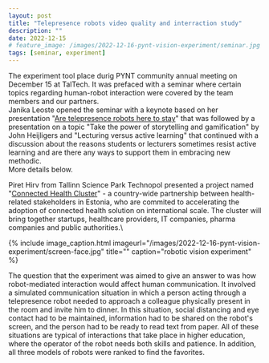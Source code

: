 ```yaml
---
layout: post
title: "Telepresence robots video quality and interraction study"
description: ""
date: 2022-12-15
# feature_image: /images/2022-12-16-pynt-vision-experiment/seminar.jpg
tags: [seminar, experiment]
---
```


The experiment tool place durig PYNT community annual meeting on December 15 at TalTech.
It was prefaced with a seminar where certain topics regarding human-robot interaction were covered by the team members and our partners.\
Janika Leoste opened the seminar with a keynote based on her presentation "[Are telepresence robots here to stay](https://www.youtube.com/watch?v=fhth2bc7gZ4)" that was followed by a presentation on a topic "Take the power of storytelling and gamification" by John Heijligers and "Lecturing versus active learning" that continued with a discussion about the reasons students or lecturers sometimes resist active learning and are there any ways to support them in embracing new methodic.\
More details below.

<!--more-->

Piret Hirv from Tallinn Science Park Technopol presented a project named "[Connected Health Cluster](https://connectedhealth.ee/)" - a country-wide partnership between health-related stakeholders in Estonia, who are commited to accelerating the adoption of connected health solution on international scale. The cluster will bring together startups, healthcare providers, IT companies, pharma companies and public authorities.\

{% include image_caption.html imageurl="/images/2022-12-16-pynt-vision-experiment/screen-face.jpg" title="" caption="robotic vision experiment" %}

The question that the experiment was aimed to give an answer to was how robot-mediated interaction would affect human communication. It involved a simulated communication situation in which a person acting through a telepresence robot needed to approach a colleague physically present in the room and invite him to dinner. In this situation, social distancing and eye contact had to be maintained, information had to be shared on the robot's screen, and the person had to be ready to read text from paper. All of these situations are typical of interactions that take place in higher education, where the operator of the robot needs both skills and patience. In addition, all three models of robots were ranked to find the favorites.
